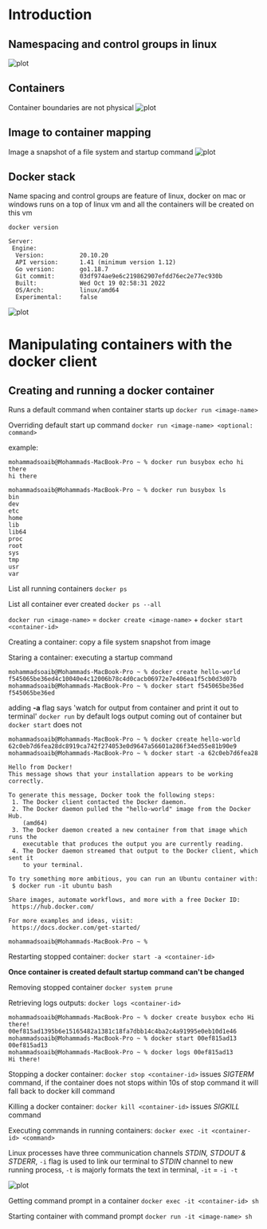 # Introduction

## Namespacing and control groups in linux
![plot](./diagrams/screenshots/namespacing.png)

## Containers
Container boundaries are not physical
![plot](./diagrams/screenshots/containers.png)

## Image to container mapping
Image a snapshot of a file system and startup command
![plot](./diagrams/screenshots/image_to_container.png)

## Docker stack
Name spacing and control groups are feature of linux, docker on mac or windows runs on a top of linux vm and all the containers will be created on this vm

`docker version`
```
Server:
 Engine:
  Version:          20.10.20
  API version:      1.41 (minimum version 1.12)
  Go version:       go1.18.7
  Git commit:       03df974ae9e6c219862907efdd76ec2e77ec930b
  Built:            Wed Oct 19 02:58:31 2022
  OS/Arch:          linux/amd64
  Experimental:     false
```
![plot](./diagrams/screenshots/docker_stack.png)

# Manipulating containers with the docker client

## Creating and running a docker container

Runs a default command when container starts up `docker run <image-name>`

Overriding default start up command `docker run <image-name> <optional: command>`

example:

```
mohammadsoaib@Mohammads-MacBook-Pro ~ % docker run busybox echo hi there
hi there
```
```
mohammadsoaib@Mohammads-MacBook-Pro ~ % docker run busybox ls
bin
dev
etc
home
lib
lib64
proc
root
sys
tmp
usr
var
```

List all running containers `docker ps`

List all container ever created `docker ps --all`

`docker run <image-name>` = `docker create <image-name>` + `docker start <container-id>`

Creating a container: copy a file system snapshot from image

Staring a container: executing a startup command

```
mohammadsoaib@Mohammads-MacBook-Pro ~ % docker create hello-world
f545065be36ed4c10040e4c12006b78c4d0cacb06972e7e406ea1f5cb0d3d07b
mohammadsoaib@Mohammads-MacBook-Pro ~ % docker start f545065be36ed
f545065be36ed
```

adding **-a** flag says 'watch for output from container and print it out to terminal'
`docker run` by default logs output coming out of container but `docker start` does not

```
mohammadsoaib@Mohammads-MacBook-Pro ~ % docker create hello-world 
62c0eb7d6fea28dc8919ca742f274053e0d9647a56601a286f34ed55e81b90e9
mohammadsoaib@Mohammads-MacBook-Pro ~ % docker start -a 62c0eb7d6fea28

Hello from Docker!
This message shows that your installation appears to be working correctly.

To generate this message, Docker took the following steps:
 1. The Docker client contacted the Docker daemon.
 2. The Docker daemon pulled the "hello-world" image from the Docker Hub.
    (amd64)
 3. The Docker daemon created a new container from that image which runs the
    executable that produces the output you are currently reading.
 4. The Docker daemon streamed that output to the Docker client, which sent it
    to your terminal.

To try something more ambitious, you can run an Ubuntu container with:
 $ docker run -it ubuntu bash

Share images, automate workflows, and more with a free Docker ID:
 https://hub.docker.com/

For more examples and ideas, visit:
 https://docs.docker.com/get-started/

mohammadsoaib@Mohammads-MacBook-Pro ~ % 
```

Restarting stopped container: `docker start -a <container-id>`

**Once container is created default startup command can't be changed**

Removing stopped container `docker system prune`

Retrieving logs outputs: `docker logs <container-id>`

```
mohammadsoaib@Mohammads-MacBook-Pro ~ % docker create busybox echo Hi there!
00ef815ad1395b6e15165482a1381c18fa7dbb14c4ba2c4a91995e0eb10d1e46
mohammadsoaib@Mohammads-MacBook-Pro ~ % docker start 00ef815ad13
00ef815ad13
mohammadsoaib@Mohammads-MacBook-Pro ~ % docker logs 00ef815ad13
Hi there!
```

Stopping a docker container: `docker stop <container-id>` issues *SIGTERM* command, if the container does not stops within 10s of stop command it will fall back to docker kill command

Killing a docker container: `docker kill <container-id>` issues *SIGKILL* command

Executing commands in running containers: `docker exec -it <container-id> <command>`

Linux processes have three communication channels *STDIN, STDOUT & STDERR*, `-i` flag is used to link our terminal to *STDIN* channel to new running process, `-t` is majorly formats the text in terminal, `-it` = `-i -t`

![plot](./diagrams/screenshots/stdio.png)

Getting command prompt in a container `docker exec -it <container-id> sh`

Starting container with command prompt `docker run -it <image-name> sh`